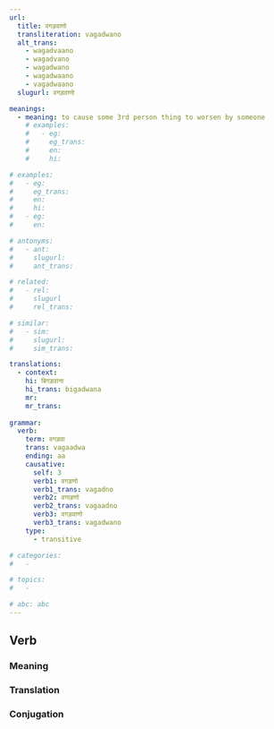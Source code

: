 ```yaml
---
url: 
  title: वगड़वाणो
  transliteration: vagadwano
  alt_trans: 
    - wagadvaano
    - wagadvano
    - wagadwano
    - wagadwaano
    - vagadwaano
  slugurl: वगड़वाणो

meanings:
  - meaning: to cause some 3rd person thing to worsen by someone
    # examples:
    #   - eg:
    #     eg_trans:
    #     en:
    #     hi: 

# examples:
#   - eg:
#     eg_trans: 
#     en:
#     hi:
#   - eg:
#     en:

# antonyms:
#   - ant:
#     slugurl:
#     ant_trans: 

# related:
#   - rel:
#     slugurl
#     rel_trans: 

# similar:
#   - sim: 
#     slugurl:
#     sim_trans:

translations:
  - context:
    hi: बिगड़वाना
    hi_trans: bigadwana
    mr:
    mr_trans:
    
grammar:
  verb:
    term: वगड़वा
    trans: vagaadwa
    ending: aa
    causative:
      self: 3
      verb1: वगड़णो
      verb1_trans: vagadno
      verb2: वगाड़णो
      verb2_trans: vagaadno
      verb3: वगड़वाणो
      verb3_trans: vagadwano
    type:
      - transitive

# categories:
#   -

# topics:
#   -

# abc: abc   
---
```



## Verb
<!-- <fos :grammar="grammar" :url="url"></fos> -->

### Meaning
<meaning :meanings="meanings" :url="url"></meaning>

<!-- ### Examples
<eg :eg="examples" :url="url"></eg> -->

<!-- ### Synonyms
<syn :syn="synonyms" :url="url"></syn> -->

<!-- ### Antonyms
<ant :ant="antonyms" :url="url"></ant> -->

### Translation
<translation :translation="translations" :url="url"></translation>

### Conjugation
<verb-conj :grammar="grammar" :url="url"></verb-conj>

<!-- ### Related
<related :related="related" :url="url"></related> -->

<!-- ### Similar
<similar :similar="similar" :url="url"></similar> -->